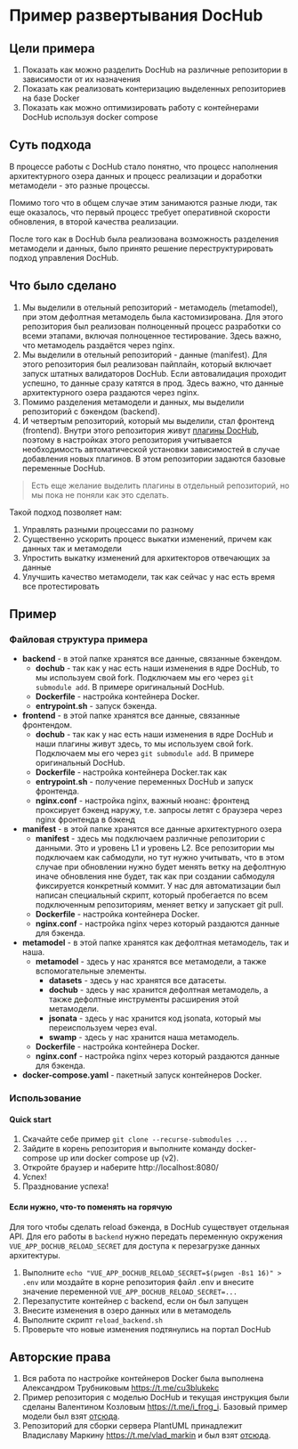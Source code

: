 # Пример развертывания DocHub

## Цели примера
1. Показать как можно разделить DocHub на различные репозитории в зависимости от их назначения
2. Показать как реализовать контеризацию выделенных репозиториев на базе Docker
3. Показать как можно оптимизировать работу с контейнерами DocHub используя docker compose

## Суть подхода
В процессе работы с DocHub стало понятно, что процесс наполнения архитектурного озера данных и процесс реализации и доработки метамодели - это разные процессы.

Помимо того что в общем случае этим занимаются разные люди, так еще оказалось, что первый процесс требует оперативной скорости обновления, в второй качества реализации.

После того как в DocHub была реализована возможность разделения метамодели и данных, было принято решение переструктурировать подход управления DocHub.

## Что было сделано
1. Мы выделили в отельный репозиторий - метамодель (metamodel), при этом дефолтная метамодель была кастомизирована. Для этого репозитория был реализован полноценный процесс разработки со всеми этапами, включая полноценное тестирование. Здесь важно, что метамодель раздаётся через nginx.
2. Мы выделили в отельный репозиторий - данные (manifest). Для этого репозитория был реализован пайплайн, который включает запуск штатных валидаторов DocHub. Если автовалидация проходит успешно, то данные сразу катятся в прод. Здесь важно, что данные архитектурного озера раздаются через nginx.
3. Помимо разделения метамодели и данных, мы выделили репозиторий с бэкендом (backend).
4. И четвертым репозиторий, который мы выделили, стал фронтенд (frontend). Внутри этого репозитория живут [плагины DocHub](https://dochub.info/docs/dochub.plugins.intro), поэтому в настройках этого репозитория учитывается необходимость автоматической установки зависимостей в случае добавления новых плагинов. В этом репозитории задаются базовые переменные DocHub.

> Есть еще желание выделить плагины в отдельный репозиторий, но мы пока не поняли как это сделать.

Такой подход позволяет нам:
1. Управлять разными процессами по разному
2. Существенно ускорить процесс выкатки изменений, причем как данных так и метамодели
3. Упростить выкатку изменений для архитекторов отвечающих за данные
4. Улучшить качество метамодели, так как сейчас у нас есть время все протестировать

## Пример

### Файловая структура примера
* **backend** - в этой папке хранятся все данные, связанные бэкендом.
    * **dochub** - так как у нас есть наши изменения в ядре DocHub, то мы используем свой fork. Подключаем мы его через `git submodule add`. В примере оригинальный DocHub.
    * **Dockerfile** - настройка контейнера Docker.    
    * **entrypoint.sh** - запуск бэкенда.
* **frontend** - в этой папке хранятся все данные, связанные фронтендом.
    * **dochub** - так как у нас есть наши изменения в ядре DocHub и наши плагины живут здесь, то мы используем свой fork. Подключаем мы его через `git submodule add`. В примере оригинальный DocHub.
    * **Dockerfile** - настройка контейнера Docker.так как
    * **entrypoint.sh** - получение переменных DocHub и запуск фронтенда.
    * **nginx.conf** - настройка nginx, важный нюанс: фронтенд проксирует бэкенд наружу, т.е. запросы летят с браузера через nginx фронтенда в бэкенд
* **manifest** - в этой папке хранятся все данные архитектурного озера
    * **manifest** - здесь мы подключаем различные репозитории с данными. Это и уровень L1 и уровень L2. Все репозитории мы подключаем как сабмодули, но тут нужно учитывать, что в этом случае при обновлении нужно будет менять ветку на дефолтную иначе обновления нне будет, так как при создании сабмодуля фиксируется конкретный коммит. У нас для автоматизации был написан специальный скрипт, который пробегается по всем подключенным репозиториям, меняет ветку и запускает git pull.
    * **Dockerfile** - настройка контейнера Docker.    
    * **nginx.conf** - настройка nginx через который раздаются данные для бэкенда.
* **metamodel** - в этой папке хранятся как дефолтная метамодель, так и наша.
    * **metamodel** - здесь у нас хранятся все метамодели, а также вспомогательные элементы.
        * **datasets** - здесь у нас хранятся все датасеты.
        * **dochub** - здесь у нас хранится дефолтная метамодель, а также дефолтные инструменты расширения этой метамодели.
        * **jsonata** - здесь у нас хранится код jsonata, который мы переиспользуем через eval.
        * **swamp** - здесь у нас хранится наша метамодель.        
    * **Dockerfile** - настройка контейнера Docker.    
    * **nginx.conf** - настройка nginx через который раздаются данные для бэкенда.
* **docker-compose.yaml** - пакетный запуск контейнеров Docker.

### Использование
#### Quick start
1. Скачайте себе пример `git clone --recurse-submodules ...`
2. Зайдите в корень репозитория и выполните команду docker-compose up или docker compose up (v2).
3. Откройте браузер и наберите http://localhost:8080/ 
4. Успех!
5. Празднование успеха!

#### Если нужно, что-то поменять на горячую
Для того чтобы сделать reload бэкенда, в DocHub существует отдельная API. Для его работы в `backend` нужно передать переменную окружения `VUE_APP_DOCHUB_RELOAD_SECRET` для доступа к перезагрузке данных архитектуры.


1. Выполните `echo "VUE_APP_DOCHUB_RELOAD_SECRET=$(pwgen -Bs1 16)" > .env` или моздайте в корне репозитория файл .env и внесите значение переменной `VUE_APP_DOCHUB_RELOAD_SECRET=...`
3. Перезапустите контейнер с backend, если он был запущен
4. Внесите изменения в озеро данных или в метамодель
5. Выполните скрипт `reload_backend.sh`
6. Проверьте что новые изменения подтянулись на портал DocHub


## Авторские права
1. Вся работа по настройке контейнеров Docker была выполнена Александром Трубниковым https://t.me/cu3blukekc
2. Пример репозитория с моделью DocHub и текущая инструкция были сделаны Валентином Козловым https://t.me/i_frog_i. Базовый пример модели был взят [отсюда](https://github.com/rpiontik/DocHubExamples/tree/main/src/repository_structure_example).
3. Репозиторий для сборки сервера PlantUML принадлежит Владиславу Маркину https://t.me/vlad_markin и был взят [отсюда](https://github.com/vlad-markin/plantuml-server/tree/dochub-v2).
